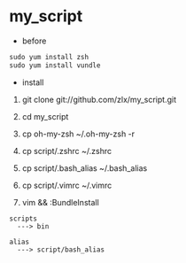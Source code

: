 my_script
=========

* before

```ruby
sudo yum install zsh
sudo yum install vundle
```

* install

1. git clone git://github.com/zlx/my_script.git

2. cd my_script

3. cp oh-my-zsh ~/.oh-my-zsh -r

4. cp script/.zshrc ~/.zshrc

5. cp script/.bash_alias ~/.bash_alias

6. cp script/.vimrc ~/.vimrc

7. vim && :BundleInstall

```
scripts
  ---> bin

alias
  ---> script/bash_alias
```
